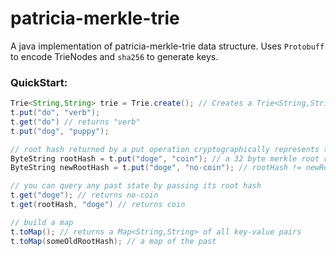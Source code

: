 # patricia-merkle-trie

A java implementation of patricia-merkle-trie data structure. Uses `Protobuff` to encode TrieNodes and `sha256` to generate keys. 

### QuickStart:
```java
Trie<String,String> trie = Trie.create(); // Creates a Trie<String,String> backed by a hashmap.
t.put("do", "verb");
t.get("do") // returns "verb"
t.put("dog", "puppy");

// root hash returned by a put operation cryptographically represents the entire contents
ByteString rootHash = t.put("doge", "coin"); // a 32 byte merkle root representing all state
ByteString newRootHash = t.put("doge", "no-coin"); // rootHash != newRootHash

// you can query any past state by passing its root hash
t.get("doge"); // returns no-coin
t.get(rootHash, "doge") // returns coin

// build a map
t.toMap(); // returns a Map<String,String> of all key-value pairs
t.toMap(someOldRootHash); // a map of the past
```
